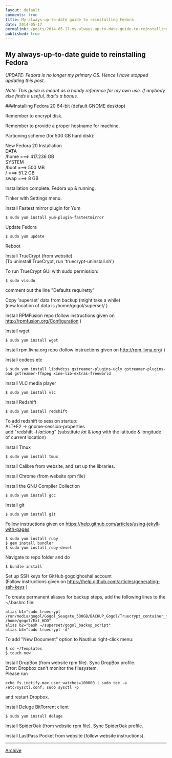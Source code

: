 ```yaml
---
layout: default
comments: true
title: My always-up-to-date guide to reinstalling Fedora
date: 2014-05-17
permalink: /posts/2014-05-17-my-always-up-to-date-guide-to-reinstalling-fedora
published: true
---
```


## My always-up-to-date guide to reinstalling Fedora

*UPDATE: Fedora is no longer my primary OS. Hence I have stopped updating this post.*

*Note: This guide is meant as a handy reference for my own use. If anybody else finds it useful, that's a bonus.*

###Installing Fedora 20 64-bit (default GNOME desktop)

Remember to encrypt disk. 

Remember to provide a proper hostname for machine.


Partioning scheme (for 500 GB hard disk):


New Fedora 20 Installation  
DATA  
/home ===> 417.236 GB  
SYSTEM  
/boot ===> 500 MB  
/ ===> 51.2 GB  
swap ===> 8 GB

Installation complete. Fedora up & running.

Tinker with Settings menu.

Install Fastest mirror plugin for Yum

	$ sudo yum install yum-plugin-fastestmirror

Update Fedora

	$ sudo yum update

Reboot

Install TrueCrypt (from website)  
(To uninstall TrueCrypt, run 'truecrypt-uninstall.sh')

To run TrueCrypt GUI with sudo permission:

	$ sudo visudo

comment out the line "Defaults requiretty"

Copy 'superset' data from backup (might take a while)  
(new location of data is /home/gogol/superset/ )

Install RPMFusion repo (follow instructions given on <http://rpmfusion.org/Configuration> )

Install wget 

	$ sudo yum install wget

Install rpm.livna.org repo (follow instructions given on <http://rpm.livna.org/> )

Install codecs etc 

	$ sudo yum install libdvdcss gstreamer-plugins-ugly gstreamer-plugins-bad gstreamer-ffmpeg xine-lib-extras-freeworld

Install VLC media player 

	$ sudo yum install vlc

Install Redshift

	$ sudo yum install redshift

To add redshift to session startup:  
ALT+F2  ->  gnome-session-properties  
add "redshift -l $lat$:$long$" (substitute $lat$ & $long$ with the latitude & longitude of current location)

Install Tmux

	$ sudo yum install tmux

Install Calibre from website, and set up the libraries.

Install Chrome (from website rpm file)

Install the GNU Compiler Collection

	$ sudo yum install gcc

Install git

	$ sudo yum install git

Follow instructions given on <https://help.github.com/articles/using-jekyll-with-pages>

	$ sudo yum install ruby  
	$ gem install bundler  
	$ sudo yum install ruby-devel

Navigate to repo folder and do

	$ bundle install

Set up SSH keys for GitHub gogolghoshal account  
(Follow instructions given on <https://help.github.com/articles/generating-ssh-keys> )


To create permanent aliases for backup steps, add the following lines to the ~/.bashrc file:

	alias b1="sudo truecrypt /run/media/gogol/Gogol_Seagate_500GB/BACKUP_Gogol/Truecrypt_container_file /home/gogol/Ext_HDD"
	alias b2="bash ~/superset/gogol_backup_script"
	alias b3="sudo truecrypt -d"

To add "New Document" option to Nautilus right-click menu:

	$ cd ~/Templates  
	$ touch new

Install DropBox (from website rpm file). Sync DropBox profile.  
Error: Dropbox can't monitor the filesystem.  
Please run

	echo fs.inotify.max_user_watches=100000 | sudo tee -a /etc/sysctl.conf; sudo sysctl -p

and restart Dropbox.

Install Deluge BitTorrent client

	$ sudo yum install deluge

Install SpiderOak (from website rpm file). Sync SpiderOak profile.

Install LastPass Pocket from website (follow website instructions).

* * *

[Archive](../archive)
